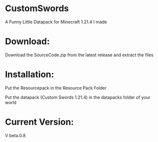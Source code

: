 # CustomSwords
A Funny Little Datapack for Minecraft 1.21.4 I made

# Download:

Download the SourceCode.zip from the latest release and extract the files 

# Installation:

Put the Resourcepack in the Resource Pack Folder

Put the datapack (Custom Swords 1.21.4) in the datapacks folder of your world

# Current Version:

V beta.0.8
